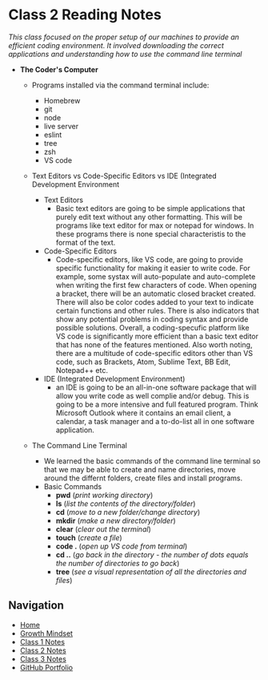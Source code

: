 # Class 2 Reading Notes

_This class focused on the proper setup of our machines to provide an efficient coding environment. It involved downloading the correct applications and understanding how to use the command line terminal_

- **The Coder's Computer**
   
  - Programs installed via the command terminal include:
     - Homebrew
     - git
     - node
     - live server
     - eslint
     - tree
     - zsh
     - VS code
 
   - Text Editors vs Code-Specific Editors vs IDE (Integrated Development Environment
     - Text Editors
       - Basic text editors are going to be simple applications that purely edit text without any other formatting.  This will be programs like text editor for max or notepad for windows.  In these programs there is none special characteristis to the format of the text.
     - Code-Specific Editors
       - Code-specific editors, like VS code, are going to provide specific functionality for making it easier to write code.  For example, some systax will auto-populate and auto-complete when writing the first few characters of code. When opening a bracket, there will be an automatic closed bracket created.  There will also be color codes added to your text to indicate certain functions and other rules. There is also indicators that show any potential problems in coding syntax and provide possible solutions. Overall, a coding-specufic platform like VS code is significantly more efficient than a basic text editor that has none of the features mentioned. Also worth noting, there are a multitude of code-specific editors other than VS code, such as Brackets, Atom, Sublime Text, BB Edit, Notepad++ etc.
     - IDE (Integrated Development Environment)
        - an IDE is going to be an all-in-one software package that will allow you write code as well complie and/or debug.  This is going to be a more intensive and full featured program. Think Microsoft Outlook where it contains an email client, a calendar, a task manager and a to-do-list all in one software application.  
   
   - The Command Line Terminal
      - We learned the basic commands of the command line terminal so that we may be able to create and name directories, move around the differnt folders, create files and install programs. 
      - Basic Commands
        - **pwd** (_print working directory_)
        - **ls** (_list the contents of the directory/folder_)
        - **cd** (_move to a new folder/change directory_)
        - **mkdir** (_make a new directory/folder_)
        - **clear** (_clear out the terminal_)
        - **touch** (_create a file_)
        - **code .** (_open up VS code from terminal_)
        - **cd ..** (_go back in the directory - the number of dots equals the number of directories to go back_)
        - **tree** (_see a visual representation of all the directories and files_)

## Navigation

- [Home](README)
- [Growth Mindset](growthMindset)
- [Class 1 Notes](class1)
- [Class 2 Notes](class2)
- [Class 3 Notes](class3)
- [GitHub Portfolio](https://github.com/mtorres6739)
